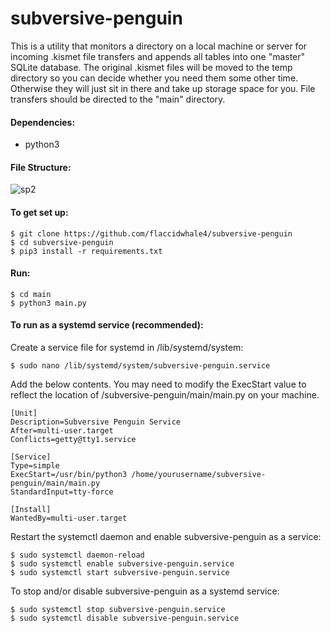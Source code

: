 # subversive-penguin
This is a utility that monitors a directory on a local machine or server for incoming .kismet file transfers and appends all tables into one "master" SQLite database. The original .kismet files will be moved to the temp directory so you can decide whether you need them some other time. Otherwise they will just sit in there and take up storage space for you. File transfers should be directed to the "main" directory.

#### Dependencies:
- python3

#### File Structure:
![sp2](https://user-images.githubusercontent.com/55662127/133316585-18f7a3db-385d-4a56-91cb-70497495f94e.png)

#### To get set up:
```
$ git clone https://github.com/flaccidwhale4/subversive-penguin
$ cd subversive-penguin
$ pip3 install -r requirements.txt
```
#### Run:
```
$ cd main
$ python3 main.py
```
#### To run as a systemd service (recommended):
Create a service file for systemd in /lib/systemd/system:
```
$ sudo nano /lib/systemd/system/subversive-penguin.service
```
Add the below contents. You may need to modify the ExecStart value to reflect the location of  /subversive-penguin/main/main.py on your machine.
```
[Unit]
Description=Subversive Penguin Service
After=multi-user.target
Conflicts=getty@tty1.service

[Service]
Type=simple
ExecStart=/usr/bin/python3 /home/yourusername/subversive-penguin/main/main.py
StandardInput=tty-force

[Install]
WantedBy=multi-user.target
```
Restart the systemctl daemon and enable subversive-penguin as a service:
```
$ sudo systemctl daemon-reload
$ sudo systemctl enable subversive-penguin.service
$ sudo systemctl start subversive-penguin.service
```
To stop and/or disable subversive-penguin as a systemd service:
```
$ sudo systemctl stop subversive-penguin.service
$ sudo systemctl disable subversive-penguin.service
```

